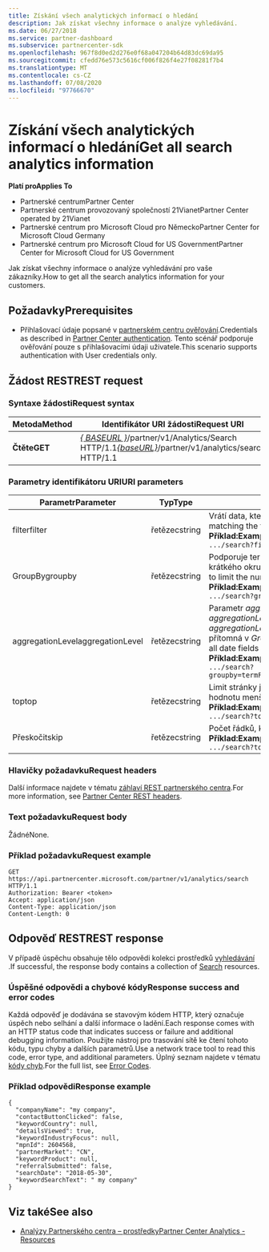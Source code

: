 ```yaml
---
title: Získání všech analytických informací o hledání
description: Jak získat všechny informace o analýze vyhledávání.
ms.date: 06/27/2018
ms.service: partner-dashboard
ms.subservice: partnercenter-sdk
ms.openlocfilehash: 967f8d0ed2d276e0f68a047204b64d83dc69da95
ms.sourcegitcommit: cfedd76e573c5616cf006f826f4e27f08281f7b4
ms.translationtype: MT
ms.contentlocale: cs-CZ
ms.lasthandoff: 07/08/2020
ms.locfileid: "97766670"
---
```

# <a name="get-all-search-analytics-information"></a><span data-ttu-id="3696a-103">Získání všech analytických informací o hledání</span><span class="sxs-lookup"><span data-stu-id="3696a-103">Get all search analytics information</span></span>

<span data-ttu-id="3696a-104">**Platí pro**</span><span class="sxs-lookup"><span data-stu-id="3696a-104">**Applies To**</span></span>

- <span data-ttu-id="3696a-105">Partnerské centrum</span><span class="sxs-lookup"><span data-stu-id="3696a-105">Partner Center</span></span>
- <span data-ttu-id="3696a-106">Partnerské centrum provozovaný společností 21Vianet</span><span class="sxs-lookup"><span data-stu-id="3696a-106">Partner Center operated by 21Vianet</span></span>
- <span data-ttu-id="3696a-107">Partnerské centrum pro Microsoft Cloud pro Německo</span><span class="sxs-lookup"><span data-stu-id="3696a-107">Partner Center for Microsoft Cloud Germany</span></span>
- <span data-ttu-id="3696a-108">Partnerské centrum pro Microsoft Cloud for US Government</span><span class="sxs-lookup"><span data-stu-id="3696a-108">Partner Center for Microsoft Cloud for US Government</span></span>

<span data-ttu-id="3696a-109">Jak získat všechny informace o analýze vyhledávání pro vaše zákazníky.</span><span class="sxs-lookup"><span data-stu-id="3696a-109">How to get all the search analytics information for your customers.</span></span>

## <a name="prerequisites"></a><span data-ttu-id="3696a-110">Požadavky</span><span class="sxs-lookup"><span data-stu-id="3696a-110">Prerequisites</span></span>

- <span data-ttu-id="3696a-111">Přihlašovací údaje popsané v [partnerském centru ověřování](partner-center-authentication.md).</span><span class="sxs-lookup"><span data-stu-id="3696a-111">Credentials as described in [Partner Center authentication](partner-center-authentication.md).</span></span> <span data-ttu-id="3696a-112">Tento scénář podporuje ověřování pouze s přihlašovacími údaji uživatele.</span><span class="sxs-lookup"><span data-stu-id="3696a-112">This scenario supports authentication with User credentials only.</span></span>

## <a name="rest-request"></a><span data-ttu-id="3696a-113">Žádost REST</span><span class="sxs-lookup"><span data-stu-id="3696a-113">REST request</span></span>

### <a name="request-syntax"></a><span data-ttu-id="3696a-114">Syntaxe žádosti</span><span class="sxs-lookup"><span data-stu-id="3696a-114">Request syntax</span></span>

| <span data-ttu-id="3696a-115">Metoda</span><span class="sxs-lookup"><span data-stu-id="3696a-115">Method</span></span>  | <span data-ttu-id="3696a-116">Identifikátor URI žádosti</span><span class="sxs-lookup"><span data-stu-id="3696a-116">Request URI</span></span> |
|---------|-------------|
| <span data-ttu-id="3696a-117">**Čtěte**</span><span class="sxs-lookup"><span data-stu-id="3696a-117">**GET**</span></span> | <span data-ttu-id="3696a-118">[*\{ BASEURL \}*](partner-center-rest-urls.md)/partner/v1/Analytics/Search HTTP/1.1</span><span class="sxs-lookup"><span data-stu-id="3696a-118">[*\{baseURL\}*](partner-center-rest-urls.md)/partner/v1/analytics/search HTTP/1.1</span></span> |

### <a name="uri-parameters"></a><span data-ttu-id="3696a-119">Parametry identifikátoru URI</span><span class="sxs-lookup"><span data-stu-id="3696a-119">URI parameters</span></span>

|    <span data-ttu-id="3696a-120">Parametr</span><span class="sxs-lookup"><span data-stu-id="3696a-120">Parameter</span></span>     |  <span data-ttu-id="3696a-121">Typ</span><span class="sxs-lookup"><span data-stu-id="3696a-121">Type</span></span>  |                                                                                                                   <span data-ttu-id="3696a-122">Description</span><span class="sxs-lookup"><span data-stu-id="3696a-122">Description</span></span>                                                                                                                    |
|------------------|--------|--------------------------------------------------------------------------------------------------------------------------------------------------------------------------------------------------------------------------------------------------|
|      <span data-ttu-id="3696a-123">filter</span><span class="sxs-lookup"><span data-stu-id="3696a-123">filter</span></span>      | <span data-ttu-id="3696a-124">řetězec</span><span class="sxs-lookup"><span data-stu-id="3696a-124">string</span></span> |                                                                     <span data-ttu-id="3696a-125">Vrátí data, která odpovídají podmínkám filtru.</span><span class="sxs-lookup"><span data-stu-id="3696a-125">Returns data matching the filter condition.</span></span> </br> <span data-ttu-id="3696a-126">**Příklad:**</span><span class="sxs-lookup"><span data-stu-id="3696a-126">**Example:**</span></span></br> `.../search?filter=field eq 'value'`                                                                     |
|     <span data-ttu-id="3696a-127">GroupBy</span><span class="sxs-lookup"><span data-stu-id="3696a-127">groupby</span></span>      | <span data-ttu-id="3696a-128">řetězec</span><span class="sxs-lookup"><span data-stu-id="3696a-128">string</span></span> |                                         <span data-ttu-id="3696a-129">Podporuje termíny i data.</span><span class="sxs-lookup"><span data-stu-id="3696a-129">Supports both terms and dates.</span></span> <span data-ttu-id="3696a-130">Logika krátkého okruhu pro omezení počtu kontejnerů.</span><span class="sxs-lookup"><span data-stu-id="3696a-130">Short circuit logic to limit the number of buckets.</span></span> </br> <span data-ttu-id="3696a-131">**Příklad:**</span><span class="sxs-lookup"><span data-stu-id="3696a-131">**Example:**</span></span></br> `.../search?groupby=termField1,dateField1,termField2`                                         |
| <span data-ttu-id="3696a-132">aggregationLevel</span><span class="sxs-lookup"><span data-stu-id="3696a-132">aggregationLevel</span></span> | <span data-ttu-id="3696a-133">řetězec</span><span class="sxs-lookup"><span data-stu-id="3696a-133">string</span></span> | <span data-ttu-id="3696a-134">Parametr *aggregationLevel* vyžaduje *GroupBy*.</span><span class="sxs-lookup"><span data-stu-id="3696a-134">The *aggregationLevel* parameter requires a *groupby*.</span></span> <span data-ttu-id="3696a-135">Parametr *aggregationLevel* se vztahuje na všechna pole kalendářních dat přítomná v *GroupBy*.</span><span class="sxs-lookup"><span data-stu-id="3696a-135">The *aggregationLevel* parameter applies to all date fields present in the *groupby*.</span></span> </br> <span data-ttu-id="3696a-136">**Příklad:**</span><span class="sxs-lookup"><span data-stu-id="3696a-136">**Example:**</span></span></br>  `.../search?groupby=termField1,dateField1,termField2&aggregationLevel=day` |
|       <span data-ttu-id="3696a-137">top</span><span class="sxs-lookup"><span data-stu-id="3696a-137">top</span></span>        | <span data-ttu-id="3696a-138">řetězec</span><span class="sxs-lookup"><span data-stu-id="3696a-138">string</span></span> |                                                                     <span data-ttu-id="3696a-139">Limit stránky je 10000.</span><span class="sxs-lookup"><span data-stu-id="3696a-139">The page limit is 10000.</span></span> <span data-ttu-id="3696a-140">Má libovolnou hodnotu menší než 10000.</span><span class="sxs-lookup"><span data-stu-id="3696a-140">Takes any value less than 10000.</span></span>  </br> <span data-ttu-id="3696a-141">**Příklad:**</span><span class="sxs-lookup"><span data-stu-id="3696a-141">**Example:**</span></span></br>  `.../search?top=100`                                                                     |
|       <span data-ttu-id="3696a-142">Přeskočit</span><span class="sxs-lookup"><span data-stu-id="3696a-142">skip</span></span>       | <span data-ttu-id="3696a-143">řetězec</span><span class="sxs-lookup"><span data-stu-id="3696a-143">string</span></span> |                                                                                  <span data-ttu-id="3696a-144">Počet řádků, které se mají přeskočit</span><span class="sxs-lookup"><span data-stu-id="3696a-144">Number of rows to skip.</span></span> </br> <span data-ttu-id="3696a-145">**Příklad:**</span><span class="sxs-lookup"><span data-stu-id="3696a-145">**Example:**</span></span></br> `.../search?top=100&skip=100`                                                                                   |

### <a name="request-headers"></a><span data-ttu-id="3696a-146">Hlavičky požadavku</span><span class="sxs-lookup"><span data-stu-id="3696a-146">Request headers</span></span>

<span data-ttu-id="3696a-147">Další informace najdete v tématu [záhlaví REST partnerského centra](headers.md).</span><span class="sxs-lookup"><span data-stu-id="3696a-147">For more information, see [Partner Center REST headers](headers.md).</span></span>

### <a name="request-body"></a><span data-ttu-id="3696a-148">Text požadavku</span><span class="sxs-lookup"><span data-stu-id="3696a-148">Request body</span></span>

<span data-ttu-id="3696a-149">Žádné</span><span class="sxs-lookup"><span data-stu-id="3696a-149">None.</span></span>

### <a name="request-example"></a><span data-ttu-id="3696a-150">Příklad požadavku</span><span class="sxs-lookup"><span data-stu-id="3696a-150">Request example</span></span>

```http
GET https://api.partnercenter.microsoft.com/partner/v1/analytics/search HTTP/1.1
Authorization: Bearer <token>
Accept: application/json
Content-Type: application/json
Content-Length: 0
```

## <a name="rest-response"></a><span data-ttu-id="3696a-151">Odpověď REST</span><span class="sxs-lookup"><span data-stu-id="3696a-151">REST response</span></span>

<span data-ttu-id="3696a-152">V případě úspěchu obsahuje tělo odpovědi kolekci prostředků [vyhledávání](partner-center-analytics-resources.md#search-resource) .</span><span class="sxs-lookup"><span data-stu-id="3696a-152">If successful, the response body contains a collection of [Search](partner-center-analytics-resources.md#search-resource) resources.</span></span>

### <a name="response-success-and-error-codes"></a><span data-ttu-id="3696a-153">Úspěšné odpovědi a chybové kódy</span><span class="sxs-lookup"><span data-stu-id="3696a-153">Response success and error codes</span></span>

<span data-ttu-id="3696a-154">Každá odpověď je dodávána se stavovým kódem HTTP, který označuje úspěch nebo selhání a další informace o ladění.</span><span class="sxs-lookup"><span data-stu-id="3696a-154">Each response comes with an HTTP status code that indicates success or failure and additional debugging information.</span></span> <span data-ttu-id="3696a-155">Použijte nástroj pro trasování sítě ke čtení tohoto kódu, typu chyby a dalších parametrů.</span><span class="sxs-lookup"><span data-stu-id="3696a-155">Use a network trace tool to read this code, error type, and additional parameters.</span></span> <span data-ttu-id="3696a-156">Úplný seznam najdete v tématu [kódy chyb](error-codes.md).</span><span class="sxs-lookup"><span data-stu-id="3696a-156">For the full list, see [Error Codes](error-codes.md).</span></span>

### <a name="response-example"></a><span data-ttu-id="3696a-157">Příklad odpovědi</span><span class="sxs-lookup"><span data-stu-id="3696a-157">Response example</span></span>

```http
{
  "companyName": "my company",
  "contactButtonClicked": false,
  "keywordCountry": null,
  "detailsViewed": true,
  "keywordIndustryFocus": null,
  "mpnId": 2604568,
  "partnerMarket": "CN",
  "keywordProduct": null,
  "referralSubmitted": false,
  "searchDate": "2018-05-30",
  "keywordSearchText": " my company"
}
```

## <a name="see-also"></a><span data-ttu-id="3696a-158">Viz také</span><span class="sxs-lookup"><span data-stu-id="3696a-158">See also</span></span>

- [<span data-ttu-id="3696a-159">Analýzy Partnerského centra – prostředky</span><span class="sxs-lookup"><span data-stu-id="3696a-159">Partner Center Analytics - Resources</span></span>](partner-center-analytics-resources.md)
